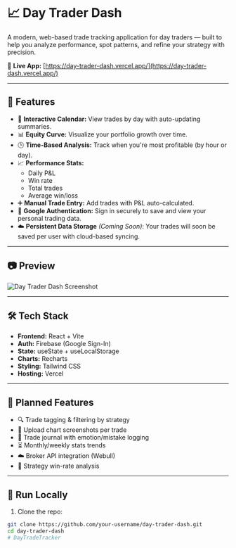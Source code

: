 # 📈 Day Trader Dash

A modern, web-based trade tracking application for day traders — built to help you analyze performance, spot patterns, and refine your strategy with precision.

🔗 **Live App:** [https://day-trader-dash.vercel.app/](https://day-trader-dash.vercel.app/)

---

## 🚀 Features

- 📅 **Interactive Calendar:** View trades by day with auto-updating summaries.
- 📊 **Equity Curve:** Visualize your portfolio growth over time.
- 🕒 **Time-Based Analysis:** Track when you're most profitable (by hour or day).
- 📈 **Performance Stats:**
  - Daily P&L
  - Win rate
  - Total trades
  - Average win/loss
- ➕ **Manual Trade Entry:** Add trades with P&L auto-calculated.
- 🔐 **Google Authentication:** Sign in securely to save and view your personal trading data.
- ☁️ **Persistent Data Storage** *(Coming Soon)*: Your trades will soon be saved per user with cloud-based syncing.

---

## 📷 Preview

![Day Trader Dash Screenshot](https://your-screenshot-url-if-available.com) <!-- Optional: Add an actual screenshot later -->

---

## 🛠️ Tech Stack

- **Frontend:** React + Vite
- **Auth:** Firebase (Google Sign-In)
- **State:** useState + useLocalStorage
- **Charts:** Recharts
- **Styling:** Tailwind CSS
- **Hosting:** Vercel

---

## 🧠 Planned Features

- 🔍 Trade tagging & filtering by strategy
- 📎 Upload chart screenshots per trade
- 📝 Trade journal with emotion/mistake logging
- ⏳ Monthly/weekly stats trends
- ☁️ Broker API integration (Webull)
- 🧠 Strategy win-rate analysis

---

## 📂 Run Locally

1. Clone the repo:

```bash
git clone https://github.com/your-username/day-trader-dash.git
cd day-trader-dash
#   D a y T r a d e T r a c k e r  
 